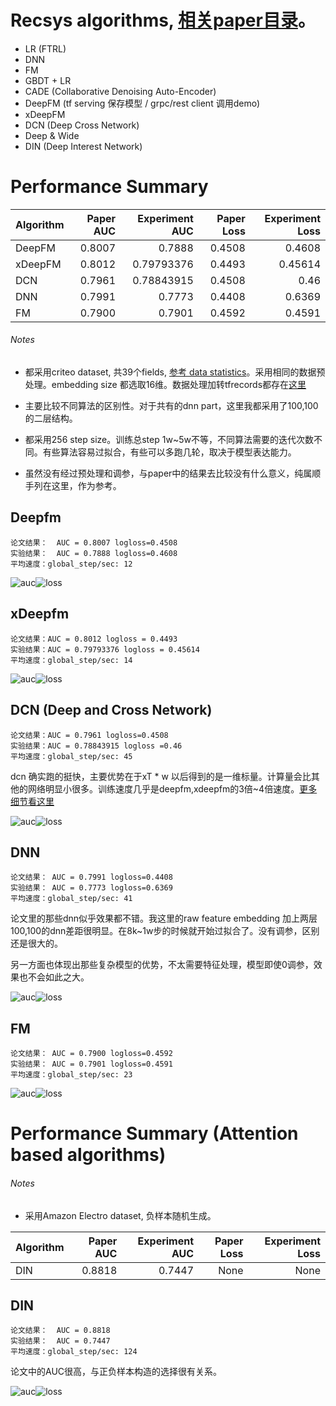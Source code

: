# Recsys algorithms, [相关paper目录](https://github.com/wangruichens/papers-machinelearning/tree/master/recsys)。

- LR (FTRL)
- DNN
- FM
- GBDT + LR
- CADE (Collaborative Denoising Auto-Encoder)
- DeepFM (tf serving 保存模型 / grpc/rest client 调用demo)
- xDeepFM
- DCN (Deep Cross Network)
- Deep & Wide
- DIN (Deep Interest Network)

# Performance Summary

Algorithm     |Paper AUC| Experiment AUC | Paper Loss | Experiment Loss
--------------|-------: |---------------:|-----------:|----------------:
DeepFM        | 0.8007  | 0.7888         |  0.4508    | 0.4608
xDeepFM       | 0.8012  |  0.79793376    |  0.4493    | 0.45614
DCN           | 0.7961  | 0.78843915     |  0.4508    | 0.46  
DNN           | 0.7991  | 0.7773         |  0.4408    | 0.6369 
FM            | 0.7900  | 0.7901         |  0.4592    | 0.4591 

###### Notes

- 都采用criteo dataset, 共39个fields, [参考 data statistics](https://www.kaggle.com/c/criteo-display-ad-challenge/discussion/9651#latest-51948)。采用相同的数据预处理。embedding size 都选取16维。数据处理加转tfrecords都存在[这里](xdeepfm)

- 主要比较不同算法的区别性。对于共有的dnn part，这里我都采用了100,100的二层结构。

- 都采用256 step size。训练总step 1w~5w不等，不同算法需要的迭代次数不同。有些算法容易过拟合，有些可以多跑几轮，取决于模型表达能力。

- 虽然没有经过预处理和调参，与paper中的结果去比较没有什么意义，纯属顺手列在这里，作为参考。


## Deepfm
```angular2
论文结果：  AUC = 0.8007 logloss=0.4508
实验结果：  AUC = 0.7888 logloss=0.4608
平均速度：global_step/sec: 12
```
![auc](deepfm/auc.png)![loss](deepfm/loss.png)

## xDeepfm
```angular2
论文结果：AUC = 0.8012 logloss = 0.4493
实验结果：AUC = 0.79793376 logloss = 0.45614
平均速度：global_step/sec: 14
```
![auc](xdeepfm/auc.png)![loss](xdeepfm/loss.png)

## DCN (Deep and Cross Network)
```angular2
论文结果：AUC = 0.7961 logloss=0.4508
实验结果：AUC = 0.78843915 logloss =0.46
平均速度：global_step/sec: 45
```

dcn 确实跑的挺快，主要优势在于xT * w 以后得到的是一维标量。计算量会比其他的网络明显小很多。训练速度几乎是deepfm,xdeepfm的3倍~4倍速度。[更多细节看这里](dcn/)

![auc](dcn/auc.png)![loss](dcn/loss.png)

## DNN
```angular2
论文结果： AUC = 0.7991 logloss=0.4408
实验结果： AUC = 0.7773 logloss=0.6369
平均速度：global_step/sec: 41
```
论文里的那些dnn似乎效果都不错。我这里的raw feature embedding 加上两层100,100的dnn差距很明显。在8k~1w步的时候就开始过拟合了。没有调参，区别还是很大的。

另一方面也体现出那些复杂模型的优势，不太需要特征处理，模型即使0调参，效果也不会如此之大。

![auc](dnn/auc.png)![loss](dnn/loss.png)

## FM
```angular2
论文结果： AUC = 0.7900 logloss=0.4592
实验结果： AUC = 0.7901 logloss=0.4591
平均速度：global_step/sec: 23
```

![auc](fm/auc.png)![loss](fm/loss.png)

# Performance Summary (Attention based algorithms)


###### Notes

- 采用Amazon Electro dataset, 负样本随机生成。

Algorithm     |Paper AUC| Experiment AUC | Paper Loss | Experiment Loss
--------------|-------: |---------------:|-----------:|----------------:
DIN        | 0.8818  | 0.7447         |  None    | None

## DIN
```angular2
论文结果：  AUC = 0.8818 
实验结果：  AUC = 0.7447 
平均速度：global_step/sec: 124
```
论文中的AUC很高，与正负样本构造的选择很有关系。

![auc](din/auc.png)![loss](din/loss.png)